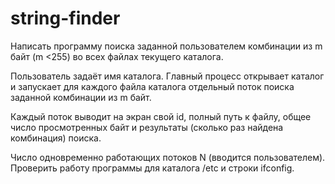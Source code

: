 # string-finder
Написать программу поиска заданной пользователем комбинации из m байт (m <255) во всех файлах текущего каталога. 

Пользователь задаёт имя каталога. Главный процесс открывает каталог и запускает для каждого файла каталога отдельный поток поиска заданной комбинации из m байт. 

Каждый поток выводит на экран свой id, полный путь к файлу, общее число просмотренных байт и результаты (сколько раз найдена комбинация) поиска. 

Число одновременно работающих потоков N (вводится пользователем). Проверить работу программы для каталога /etc и строки ifconfig. 
